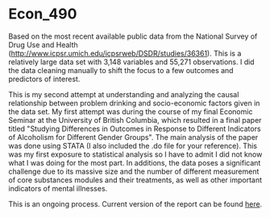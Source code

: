 # Econ_490

Based on the most recent available public data from the National Survey of Drug Use and Health (http://www.icpsr.umich.edu/icpsrweb/DSDR/studies/36361). This is a relatively large data set with 3,148 variables and 55,271 observations. I did the data cleaning manually to shift the focus to a few outcomes and predictors of interest.

This is my second attempt at understanding and analyzing the causal relationship between problem drinking and socio-economic factors given in the data set. My first attempt was during the course of my final Economic Seminar at the University of British Columbia, which resulted in a final paper titled "Studying Differences in Outcomes in Response to Different Indicators of Alcoholism for Different Gender Groups". The main analysis of the paper was done using STATA (I also included the .do file for your reference). This was my first exposure to statistical analysis so I have to admit I did not know what I was doing for the most part. In additions, the data poses a significant challenge due to its massive size and the number of different measurement of core substances modules and their treatments, as well as other important indicators of mental illnesses.

This is an ongoing process. Current version of the report can be found [here](http://rpubs.com/nktbinh214/299780).
